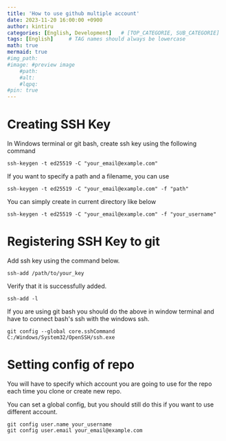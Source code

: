 ```yaml
---
title: 'How to use github multiple account'
date: 2023-11-20 16:00:00 +0900
author: kintiru
categories: [English, Development]   # [TOP_CATEGORIE, SUB_CATEGORIE]
tags: [English]     # TAG names should always be lowercase
math: true
mermaid: true
#img_path: 
#image: #preview image
    #path:
    #alt:
    #lqpq:
#pin: true
---
```


# Creating SSH Key

In Windows terminal or git bash, create ssh key using the following command

```
ssh-keygen -t ed25519 -C "your_email@example.com"
```

If you want to specify a path and a filename, you can use 

```
ssh-keygen -t ed25519 -C "your_email@example.com" -f "path"
```

You can simply create in current directory like below

```
ssh-keygen -t ed25519 -C "your_email@example.com" -f "your_username"
```

# Registering SSH Key to git

Add ssh key using the command below.

```
ssh-add /path/to/your_key
```

Verify that it is successfully added.

```
ssh-add -l
```

If you are using git bash you should do the above in window terminal and have to connect bash's ssh with the windows ssh.

```
git config --global core.sshCommand C:/Windows/System32/OpenSSH/ssh.exe
```

# Setting config of repo

You will have to specify which account you are going to use for the repo each time you clone or create new repo.

You can set a global config, but you should still do this if you want to use different account.

```
git config user.name your_username
git config user.email your_email@example.com
```